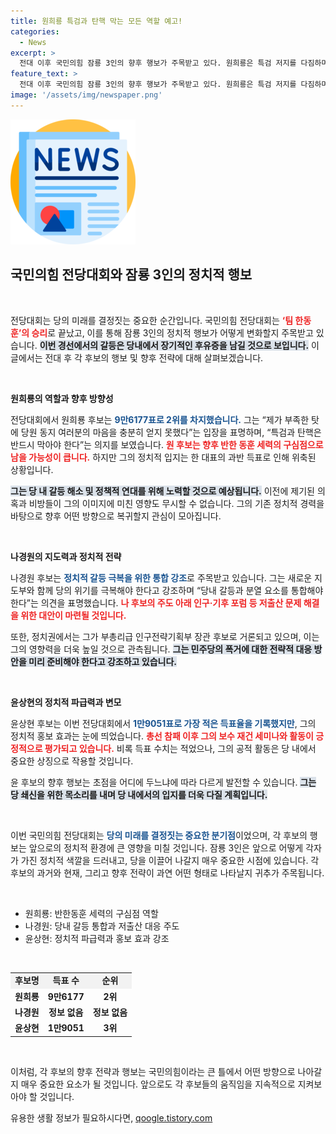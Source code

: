 ```yaml
---
title: 원희룡 특검과 탄핵 막는 모든 역할 예고!
categories:
  - News
excerpt: >
  전대 이후 국민의힘 잠룡 3인의 향후 행보가 주목받고 있다. 원희룡은 특검 저지를 다짐하며 반한동훈 세력의 구심점으로 떠오를 가능성이, 나경원은 당 통합을 촉구하며 저출산 문제 해결에 집중할 것으로 예상된다. 한편 윤상현은 적은 득표율에도 불구하고 홍보 효과를 누린 모습이다. 각자의 길을 걷는 이들이 당내 갈등을 어떻게 극복할지 기대된다.
feature_text: >
  전대 이후 국민의힘 잠룡 3인의 향후 행보가 주목받고 있다. 원희룡은 특검 저지를 다짐하며 반한동훈 세력의 구심점으로 떠오를 가능성이, 나경원은 당 통합을 촉구하며 저출산 문제 해결에 집중할 것으로 예상된다. 한편 윤상현은 적은 득표율에도 불구하고 홍보 효과를 누린 모습이다. 각자의 길을 걷는 이들이 당내 갈등을 어떻게 극복할지 기대된다.
image: '/assets/img/newspaper.png'
---
```


<p><img src="/assets/img/newspaper.png" alt="kimp 속보" /></p>

<h2 data-ke-size="size26">국민의힘 전당대회와 잠룡 3인의 정치적 행보</h2>

<p data-ke-size="size16">&nbsp;</p>

<p>전당대회는 당의 미래를 결정짓는 중요한 순간입니다. 국민의힘 전당대회는 <b><span style="color: #ee2323;">‘팀 한동훈’의 승리</span></b>로 끝났고, 이를 통해 잠룡 3인의 정치적 행보가 어떻게 변화할지 주목받고 있습니다. <b><span style="background-color: #21538527;">이번 경선에서의 갈등은 당내에서 장기적인 후유증을 남길 것으로 보입니다.</span></b> 이 글에서는 전대 후 각 후보의 행보 및 향후 전략에 대해 살펴보겠습니다.</p>

<p data-ke-size="size16">&nbsp;</p>

<p><b>원희룡의 역할과 향후 방향성</b></p>

<p>전당대회에서 원희룡 후보는 <b><span style="color: #1a5490;">9만6177표로 2위를 차지했습니다.</span></b> 그는 “제가 부족한 탓에 당원 동지 여러분의 마음을 충분히 얻지 못했다”는 입장을 표명하며, “특검과 탄핵은 반드시 막아야 한다”는 의지를 보였습니다. <b><span style="color: #ee2323;">원 후보는 향후 반한 동훈 세력의 구심점으로 남을 가능성이 큽니다.</span></b> 하지만 그의 정치적 입지는 한 대표의 과반 득표로 인해 위축된 상황입니다. </p>

<p><b><span style="background-color: #21538527;">그는 당 내 갈등 해소 및 정책적 연대를 위해 노력할 것으로 예상됩니다.</span></b> 이전에 제기된 의혹과 비방들이 그의 이미지에 미친 영향도 무시할 수 없습니다. 그의 기존 정치적 경력을 바탕으로 향후 어떤 방향으로 복귀할지 관심이 모아집니다.</p>

<p data-ke-size="size16">&nbsp;</p>

<p><b>나경원의 지도력과 정치적 전략</b></p>

<p>나경원 후보는 <b><span style="color: #1a5490;">정치적 갈등 극복을 위한 통합 강조</span></b>로 주목받고 있습니다. 그는 새로운 지도부와 함께 당의 위기를 극복해야 한다고 강조하며 “당내 갈등과 분열 요소를 통합해야 한다”는 의견을 표명했습니다. <b><span style="color: #ee2323;">나 후보의 주도 아래 인구·기후 포럼 등 저출산 문제 해결을 위한 대안이 마련될 것입니다.</span></b></p>

<p>또한, 정치권에서는 그가 부총리급 인구전략기획부 장관 후보로 거론되고 있으며, 이는 그의 영향력을 더욱 높일 것으로 관측됩니다. <b><span style="background-color: #21538527;">그는 민주당의 폭거에 대한 전략적 대응 방안을 미리 준비해야 한다고 강조하고 있습니다.</span></b></p>

<p data-ke-size="size16">&nbsp;</p>

<p><b>윤상현의 정치적 파급력과 변모</b></p>

<p>윤상현 후보는 이번 전당대회에서 <b><span style="color: #1a5490;">1만9051표로 가장 적은 득표율을 기록했지만</span></b>, 그의 정치적 홍보 효과는 눈에 띄었습니다. <b><span style="color: #ee2323;">총선 참패 이후 그의 보수 재건 세미나와 활동이 긍정적으로 평가되고 있습니다.</span></b> 비록 득표 수치는 적었으나, 그의 공적 활동은 당 내에서 중요한 상징으로 작용할 것입니다.</p>

<p>윤 후보의 향후 행보는 초점을 어디에 두느냐에 따라 다르게 발전할 수 있습니다. <b><span style="background-color: #21538527;">그는 당 쇄신을 위한 목소리를 내며 당 내에서의 입지를 더욱 다질 계획입니다.</span></b> </p>

<p data-ke-size="size16">&nbsp;</p>

<p>이번 국민의힘 전당대회는 <b><span style="color: #1a5490;">당의 미래를 결정짓는 중요한 분기점</span></b>이었으며, 각 후보의 행보는 앞으로의 정치적 환경에 큰 영향을 미칠 것입니다. 잠룡 3인은 앞으로 어떻게 각자가 가진 정치적 색깔을 드러내고, 당을 이끌어 나갈지 매우 중요한 시점에 있습니다. 각 후보의 과거와 현재, 그리고 향후 전략이 과연 어떤 형태로 나타날지 귀추가 주목됩니다. </p>

<p data-ke-size="size16">&nbsp;</p>

<ul>
    <li>원희룡: 반한동훈 세력의 구심점 역할</li>
    <li>나경원: 당내 갈등 통합과 저출산 대응 주도</li>
    <li>윤상현: 정치적 파급력과 홍보 효과 강조</li>
</ul>

<p data-ke-size="size16">&nbsp;</p>

<table style="width: 100%; border-collapse: collapse;">
    <tr style="background-color: #f2f2f2;">
        <td style="text-align: center; height: 17px;"><b>후보명</b></td>
        <td style="text-align: center; height: 17px;"><b>득표 수</b></td>
        <td style="text-align: center; height: 17px;"><b>순위</b></td>
    </tr>
    <tr>
        <td style="text-align: center; height: 17px;"><b>원희룡</b></td>
        <td style="text-align: center; height: 17px;"><b>9만6177</b></td>
        <td style="text-align: center; height: 17px;"><b>2위</b></td>
    </tr>
    <tr>
        <td style="text-align: center; height: 17px;"><b>나경원</b></td>
        <td style="text-align: center; height: 17px;"><b>정보 없음</b></td>
        <td style="text-align: center; height: 17px;"><b>정보 없음</b></td>
    </tr>
    <tr>
        <td style="text-align: center; height: 17px;"><b>윤상현</b></td>
        <td style="text-align: center; height: 17px;"><b>1만9051</b></td>
        <td style="text-align: center; height: 17px;"><b>3위</b></td>
    </tr>
</table>

<p data-ke-size="size16">&nbsp;</p>

<p>이처럼, 각 후보의 향후 전략과 행보는 국민의힘이라는 큰 틀에서 어떤 방향으로 나아갈지 매우 중요한 요소가 될 것입니다. 앞으로도 각 후보들의 움직임을 지속적으로 지켜보아야 할 것입니다.</p>
유용한 생활 정보가 필요하시다면, <a href="https://qoogle.tistory.com" rel="dofollow">qoogle.tistory.com</a>


